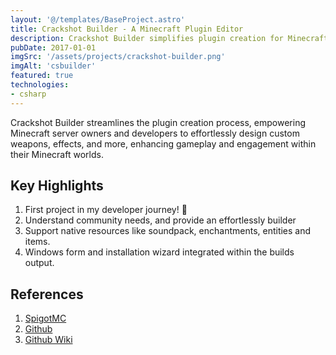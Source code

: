 ```yaml
---
layout: '@/templates/BaseProject.astro'
title: Crackshot Builder - A Minecraft Plugin Editor
description: Crackshot Builder simplifies plugin creation for Minecraft, enabling custom weapon and effect design to enhance gameplay.
pubDate: 2017-01-01
imgSrc: '/assets/projects/crackshot-builder.png'
imgAlt: 'csbuilder'
featured: true
technologies:
- csharp
---
```


Crackshot Builder streamlines the plugin creation process, empowering Minecraft server owners and developers to effortlessly design custom weapons, effects, and more, enhancing gameplay and engagement within their Minecraft worlds.

## Key Highlights

1. First project in my developer journey! 🎉
1. Understand community needs, and provide an effortlessly builder
2. Support native resources like soundpack, enchantments, entities and items.
3. Windows form and installation wizard integrated within the builds output.

## References 

1. <a href="https://www.spigotmc.org/resources/%E3%80%90visual-c-%E3%80%91crackshot-builder.34634/" target="_blank">SpigotMC</a>
2. <a href="https://github.com/Oskang09/CrackshotBuilder" target="_blank">Github</a>
3. <a href="https://github.com/Oskang09/CrackshotBuilder/wiki" target="_blank">Github Wiki</a>
